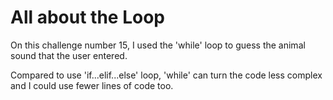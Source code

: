 # All about the Loop

On this challenge number 15, I used the 'while' loop to guess the animal sound that the user entered.

Compared to use 'if...elif...else' loop, 'while' can turn the code less complex and I could use fewer lines of code too.
